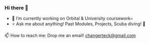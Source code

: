 ### Hi there 👋
- 🔭 I’m currently working on Orbital & University coursework~
- ⭐ Ask me about anything! Past Modules, Projects, Scuba diving! 🤿

📫 How to reach me: Drop me an email! changerteck@gmail.com

<!--
**gerteck/gerteck** is a ✨ _special_ ✨ repository because its `README.md` (this file) appears on your GitHub profile.

Here are some ideas to get you started:

- 🔭 I’m currently working on ...
- 🌱 I’m currently learning ...
- 👯 I’m looking to collaborate on ...
- 🤔 I’m looking for help with ...
- 💬 Ask me about ...
- 📫 How to reach me: ...
- 😄 Pronouns: ...
- ⚡ Fun fact: ...
-->

